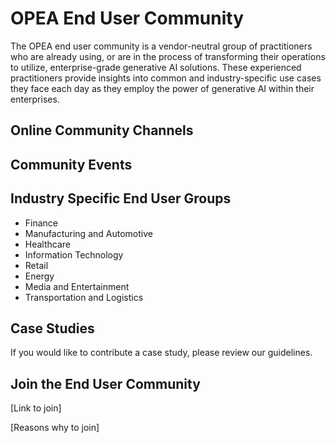 # OPEA End User Community

The OPEA end user community is a vendor-neutral group of practitioners who are already using, or are in the process of transforming their operations to utilize, enterprise-grade generative AI solutions. These experienced practitioners provide insights into common and industry-specific use cases they face each day as they employ the power of generative AI within their enterprises. 

## Online Community Channels

## Community Events

## Industry Specific End User Groups
* Finance
* Manufacturing and Automotive
* Healthcare
* Information Technology
* Retail
* Energy
* Media and Entertainment
* Transportation and Logistics

## Case Studies
If you would like to contribute a case study, please review our guidelines.

## Join the End User Community

[Link to join]

[Reasons why to join]